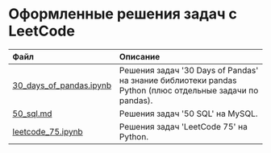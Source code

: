 # Оформленные решения задач с LeetCode

Файл | Описание
:----|:--------
[30_days_of_pandas.ipynb](./30_days_of_pandas.ipynb) | Решения задач '30 Days of Pandas' на знание библиотеки pandas Python (плюс отдельные задачи по pandas).
[50_sql.md](./50_sql.md) | Решения задач '50 SQL' на MySQL.
[leetcode_75.ipynb](./leetcode_75.ipynb) | Решения задач 'LeetCode 75' на Python.